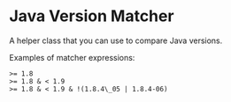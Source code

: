 Java Version Matcher
====================

A helper class that you can use to compare Java versions.

Examples of matcher expressions:
```
>= 1.8
>= 1.8 & < 1.9
>= 1.8 & < 1.9 & !(1.8.4\_05 | 1.8.4-06)
```
